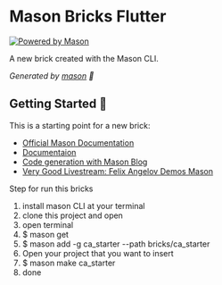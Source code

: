 # Mason Bricks Flutter

[![Powered by Mason](https://img.shields.io/endpoint?url=https%3A%2F%2Ftinyurl.com%2Fmason-badge)](https://github.com/felangel/mason)

A new brick created with the Mason CLI.

_Generated by [mason][1] 🧱_

## Getting Started 🚀

This is a starting point for a new brick:

- [Official Mason Documentation][2]
- [Documentaion][5]
- [Code generation with Mason Blog][3]
- [Very Good Livestream: Felix Angelov Demos Mason][4]


Step for run this bricks
1. install mason CLI at your terminal
2. clone this project and open
3. open terminal
4. $ mason get
5. $ mason add -g ca_starter --path bricks/ca_starter
7. Open your project that you want to insert
6. $ mason make ca_starter
7. done

[1]: https://github.com/felangel/mason
[2]: https://github.com/felangel/mason/tree/master/packages/mason_cli#readme
[3]: https://verygood.ventures/blog/code-generation-with-mason
[4]: https://youtu.be/G4PTjA6tpTU
[5]: https://docs.brickhub.dev/

